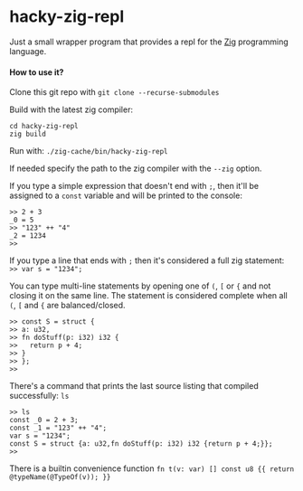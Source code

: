 # hacky-zig-repl

Just a small wrapper program that provides a repl for the [Zig](https://ziglang.org/) programming language.

#### How to use it?

Clone this git repo with `git clone --recurse-submodules`

Build with the latest zig compiler:
```
cd hacky-zig-repl
zig build
```

Run with: `./zig-cache/bin/hacky-zig-repl`

If needed specify the path to the zig compiler with the `--zig` option.

If you type a simple expression that doesn't end with `;`, then it'll be assigned to a `const` variable and will be printed to the console:
```
>> 2 + 3
_0 = 5
>> "123" ++ "4"
_2 = 1234
>>
```
If you type a line that ends with  `;` then it's considered a full zig statement:
`>> var s = "1234";`

You can type multi-line statements by opening one of `(`, `[` or `{` and not closing it on the same line. The statement is considered complete when all `(`, `[` and `{` are balanced/closed.
```
>> const S = struct {
>> a: u32,
>> fn doStuff(p: i32) i32 {
>>   return p + 4;
>> }
>> };
>>
```
There's a command that prints the last source listing that compiled successfully: `ls`
```
>> ls
const _0 = 2 + 3;
const _1 = "123" ++ "4";
var s = "1234";
const S = struct {a: u32,fn doStuff(p: i32) i32 {return p + 4;}};
>>
```
There is a builtin convenience function `fn t(v: var) [] const u8 {{ return @typeName(@TypeOf(v)); }}`
